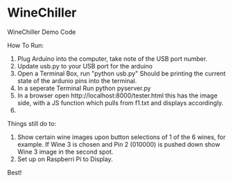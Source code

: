 # WineChiller
WineChiller Demo Code 

How To Run:

1. Plug Arduino into the computer, take note of the USB port number.
2. Update usb.py to your USB port for the arduino
3. Open a Terminal Box, run "python usb.py" Should be printing the current state of the ardunio pins into the terminal.
4. In a seperate Terminal Run python pyserver.py
5. In a browser open http://localhost:8000/tester.html this has the image side, with a JS function which pulls from f1.txt and displays accordingly. 
6. 


Things still do to:
1. Show certain wine images upon button selections of 1 of the 6 wines, for example. If Wine 3 is chosen and Pin 2 (010000) is pushed down show Wine 3 image in the second spot.
2. Set up on Raspberri Pi to Display.



Best! 
